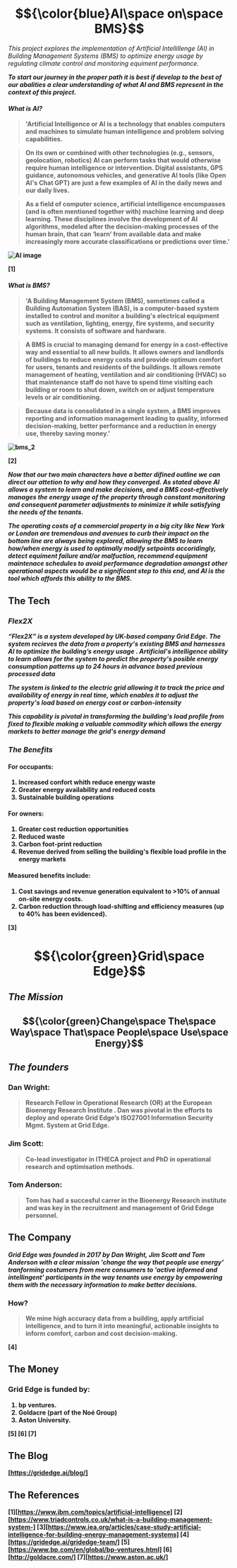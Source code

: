 # $${\color{blue}AI\space on\space BMS}$$ 
*This project explores the implementation of Artificial Intellillenge (AI)
 in Building Management Systems (BMS) to optimize energy usage by regulating 
 climate control and monitoring equiment performance.*

<strong>*To start our journey in the proper path it is best if develop to the 
best of our abalities a clear understanding of what AI and BMS represent in the 
context of this project.*<strong>

#### *What is AI?*
>'Artificial Intelligence or AI is a technology that enables computers and 
machines to simulate human intelligence and problem solving capabilities.

>On its own or combined with other technologies (e.g., sensors, geolocation, 
robotics) AI can perform tasks that would otherwise require human intelligence 
or intervention. Digital assistants, GPS guidance, autonomous vehicles, and 
generative AI tools (like Open AI's Chat GPT) are just a few examples of AI in 
the daily news and our daily lives.

>As a field of computer science, artificial intelligence encompasses 
(and is often mentioned together with) machine learning and deep learning. 
These disciplines involve the development of AI algorithms, modeled after the 
decision-making processes of the human brain, that can ‘learn’ from available 
data and make increasingly more accurate classifications or predictions over 
time.'

![AI image](https://github.com/Cleonbazil/columbia-ai-case-study-1/assets/162933834/5845cc52-cf05-452e-8983-e25779a89320)


[1]

#### *What is BMS?*
>'A Building Management System (BMS), sometimes called a Building Automation 
System (BAS), is a computer-based system installed to control and monitor a 
building's electrical equipment such as ventilation, lighting, energy, fire 
systems, and security systems. It consists of software and hardware.

>A BMS is crucial to managing demand for energy in a cost-effective way and 
essential to all new builds. It allows owners and landlords of buildings to 
reduce energy costs and provide optimum comfort for users, tenants and 
residents of the buildings. It allows remote management of heating, ventilation 
and air conditioning (HVAC) so that maintenance staff do not have to spend time 
visiting each building or room to shut down, switch on or adjust temperature 
levels or air conditioning.

>Because data is consolidated in a single system, a BMS improves reporting and 
information management leading to quality, informed decision-making, better 
performance and a reduction in energy use, thereby saving money.'

![bms_2](https://github.com/Cleonbazil/columbia-ai-case-study-1/assets/162933834/cb5e6acd-0764-4008-8d72-19628a2228a0)



[2]

<strong>*Now that our two main characters have a better difined outline we can
direct our attetion to why and how they converged. As stated above AI allows
a system to learn and make decisions, and a BMS cost-effectively manages the 
energy usage of the property through constant monitoring and consequent 
parameter adjustments to minimize it while satisfying the needs of the 
tenants.*<strong>

<strong>*The operating costs of a commercial property in a big city like
New York or London are tremendous and avenues to curb their impact on the bottom 
line are always being explored, allowing the BMS to learn how/when energy is 
used to optimally modify setpoints accoridingly, detect equiment failure and/or
malfuction, recommend equipment maintenace schedules to avoid performance 
degradation amongst other operational aspects would be a significant step to 
this end, and AI is the tool which affords this ability to the BMS.*<strong>

## The Tech 
### *Flex2X* 
<strong>*“Flex2X” is a system developed by UK-based company Grid Edge. 
The system recieves the data from a property's existing BMS and harnesses AI
to optimize the building’s energy usage . Artificial's intelligence ability to 
learn allows for the system to predict the property's posible energy consumption
patterns up to 24 hours in advance based previous processed data*<strong>

<strong>*The system is linked to the electric grid allowing it to track the price 
and availability of energy in real time, which enables it to adjust the 
property's load based on energy cost or carbon-intensity*<strong>

<strong>*This capability is pivotal in transforming the building's load profile 
from fixed to flexible making a valuable commodity which allows the energy 
markets to better manage the grid's energy demand*<strong>

### *The Benefits*
#### For occupants: 
1. Increased confort whith reduce energy waste
2. Greater energy availability and reduced costs
3. Sustainable building operations

#### For owners:
1. Greater cost reduction opportunities
2. Reduced waste
3. Carbon foot-print reduction
4. Revenue derived from selling the building's flexible load profile 
   in the energy markets

#### Measured benefits include:
1. Cost savings and revenue generation equivalent to >10% of annual on-site 
energy costs.
2. Carbon reduction through load-shifting and efficiency measures 
(up to 40% has been evidenced).

[3]

# $${\color{green}Grid\space Edge}$$ 

## *The Mission*
## $${\color{green}Change\space The\space Way\space That\space People\space Use\space Energy}$$

## *The founders*
### Dan Wright:
>Research Fellow in Operational Research (OR) at the European 
Bioenergy Research Institute . Dan was pivotal in the efforts to deploy and 
operate Grid Edge’s ISO27001 Information Security Mgmt. 
System at Grid Edge.

### Jim Scott:
>Co-lead investigator in ITHECA project and PhD in operational research and 
optimisation methods.

### Tom Anderson:
>Tom has had a succesful carrer in the Bioenergy Research institute and was key 
in the recruitment and management of Grid Edege personnel.

## The Company
<strong>*Grid Edge was founded in 2017 by Dan Wright, Jim Scott and 
Tom Anderson with a clear mission 'change the way that people use energy'
tranforming costumers from mere consumers to 'active informed and intellingent'
participants in the way tenants use energy by empowering them with the 
necessary information to make better decisions.*<strong>

### How?
>We mine high accuracy data from a building, apply artificial intelligence, and 
to turn it into meaningful, actionable insights to inform comfort, carbon and 
cost decision-making.

[4]


## The Money
### Grid Edge is funded by:
1. bp ventures.
2. Goldacre (part of the Noé Group) 
3. Aston University.

[5]
[6]
[7]

## The Blog
[https://gridedge.ai/blog/]


## The References

[1][https://www.ibm.com/topics/artificial-intelligence]
[2][https://www.triadcontrols.co.uk/what-is-a-building-management-system-]
[3][https://www.iea.org/articles/case-study-artificial-intelligence-for-building-energy-management-systems]
[4][https://gridedge.ai/gridedge-team/]
[5][https://www.bp.com/en/global/bp-ventures.html]
[6][http://goldacre.com/]
[7][https://www.aston.ac.uk/]

